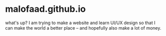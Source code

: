 # malofaad.github.io
what's up? I am trying to make a website and learn UI/UX design so that I can make the world a better place – and hopefully also make a lot of money.